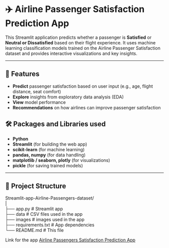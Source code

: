 # ✈️ Airline Passenger Satisfaction Prediction App

This Streamlit application predicts whether a passenger is **Satisfied** or **Neutral or Dissatisfied** based on their flight experience. It uses machine learning classification models trained on the Airline Passenger Satisfaction dataset and provides interactive visualizations and key insights.

---

## 🚀 Features

- **Predict** passenger satisfaction based on user input (e.g., age, flight distance, seat comfort)
- **Explore** insights from exploratory data analysis (EDA)
- **View** model performance 
- **Recommendations** on how airlines can improve passenger satisfaction


## 🛠️ Packages and Libraries used

- **Python**
- **Streamlit** (for building the web app)
- **scikit-learn** (for machine learning)
- **pandas, numpy** (for data handling)
- **matplotlib / seaborn, plotly** (for visualizations)
- **pickle** (for saving trained models)

---
## 📂 Project Structure
Streamlit-app-Airline-Passengers-dataset/                                                                
|                                                                                            
├── app.py # Streamlit app                                                                 
├── data   # CSV files used in the app                                    
├── images  # images used in the app                                               
├── requirements.txt # App dependencies                   
└── README.md # This file                                 

Link for the app [Airline Passengers Satisfaction Prediction App](https://www.kaggle.com/datasets/teejmahal20/airline-passenger-satisfaction/data)
